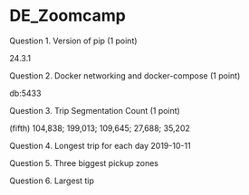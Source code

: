 # DE_Zoomcamp

Question 1. Version of pip (1 point)

24.3.1



Question 2. Docker networking and docker-compose (1 point)

db:5433



Question 3. Trip Segmentation Count (1 point)

(fifth)
104,838; 199,013; 109,645; 27,688; 35,202


Question 4. Longest trip for each day
2019-10-11


Question 5. Three biggest pickup zones



Question 6. Largest tip